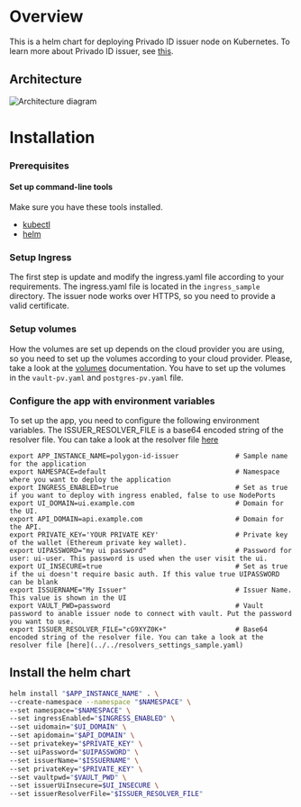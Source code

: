 # Overview

This is a helm chart for deploying Privado ID issuer node on Kubernetes.
To learn more about Privado ID issuer, see [this](https://0xpolygonid.github.io/tutorials/issuer/issuer-overview).

## Architecture

![Architecture diagram](resources/polygon-id-issuer-k8s-app-architecture.png)

# Installation

### Prerequisites

#### Set up command-line tools

Make sure you have these tools installed.

- [kubectl](https://kubernetes.io/docs/reference/kubectl/overview/)
- [helm](https://helm.sh/)

### Setup Ingress

The first step is update and modify the ingress.yaml file according to your requirements. The ingress.yaml file is located in the `ingress_sample` directory.
The issuer node works over HTTPS, so you need to provide a valid certificate.

### Setup volumes

How the volumes are set up depends on the cloud provider you are using, so you need to set up the volumes according to your cloud provider. Please, take a look at the [volumes](https://kubernetes.io/docs/concepts/storage/volumes/) documentation. You have to set up the volumes in the `vault-pv.yaml` and `postgres-pv.yaml` file.

### Configure the app with environment variables

To set up the app, you need to configure the following environment variables.
The ISSUER_RESOLVER_FILE is a base64 encoded string of the resolver file. You can take a look at the resolver file [here](../../resolvers_settings_sample.yaml)

```shell
export APP_INSTANCE_NAME=polygon-id-issuer              # Sample name for the application
export NAMESPACE=default                                # Namespace where you want to deploy the application
export INGRESS_ENABLED=true                             # Set as true if you want to deploy with ingress enabled, false to use NodePorts
export UI_DOMAIN=ui.example.com                         # Domain for the UI.
export API_DOMAIN=api.example.com                       # Domain for the API.
export PRIVATE_KEY='YOUR PRIVATE KEY'                   # Private key of the wallet (Ethereum private key wallet).
export UIPASSWORD="my ui password"                      # Password for user: ui-user. This password is used when the user visit the ui.
export UI_INSECURE=true                                 # Set as true if the ui doesn't require basic auth. If this value true UIPASSWORD can be blank
export ISSUERNAME="My Issuer"                           # Issuer Name. This value is shown in the UI
export VAULT_PWD=password                               # Vault password to anable issuer node to connect with vault. Put the password you want to use.
export ISSUER_RESOLVER_FILE="cG9XYZ0K+"                 # Base64 encoded string of the resolver file. You can take a look at the resolver file [here](../../resolvers_settings_sample.yaml)
```

## Install the helm chart

```bash
helm install "$APP_INSTANCE_NAME" . \
--create-namespace --namespace "$NAMESPACE" \
--set namespace="$NAMESPACE" \
--set ingressEnabled="$INGRESS_ENABLED" \
--set uidomain="$UI_DOMAIN" \
--set apidomain="$API_DOMAIN" \
--set privatekey="$PRIVATE_KEY" \
--set uiPassword="$UIPASSWORD" \
--set issuerName="$ISSUERNAME" \
--set privateKey="$PRIVATE_KEY" \
--set vaultpwd="$VAULT_PWD" \
--set issuerUiInsecure=$UI_INSECURE \
--set issuerResolverFile="$ISSUER_RESOLVER_FILE"
```
